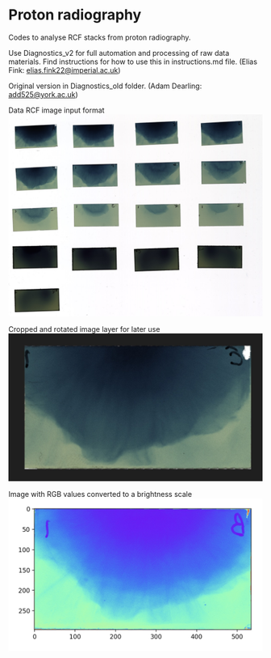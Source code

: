 # Proton radiography

Codes to analyse RCF stacks from proton radiography.

Use Diagnostics_v2 for full automation and processing of raw data materials.
Find instructions for how to use this in instructions.md file. (Elias Fink: elias.fink22@imperial.ac.uk)

Original version in Diagnostics_old folder. (Adam Dearling: add525@york.ac.uk)

Data RCF image input format
![Input image](https://github.com/EliasFink122/Proton_Radiography/blob/main/README_Pictures/raw.jpg?raw=true)

Cropped and rotated image layer for later use
![Cropped and rotated image](https://github.com/EliasFink122/Proton_Radiography/blob/main/README_Pictures/sliced.jpg?raw=true)

Image with RGB values converted to a brightness scale
![Brightness converted image](https://github.com/EliasFink122/Proton_Radiography/blob/main/README_Pictures/converted.jpg?raw=true)